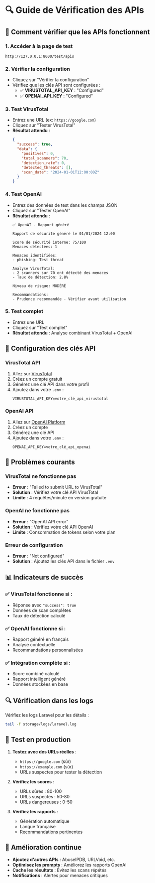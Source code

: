 # 🔍 Guide de Vérification des APIs

## 🎯 Comment vérifier que les APIs fonctionnent

### 1. **Accéder à la page de test**
```
http://127.0.0.1:8000/test/apis
```

### 2. **Vérifier la configuration**
- Cliquez sur "Vérifier la configuration"
- Vérifiez que les clés API sont configurées :
  - ✅ **VIRUSTOTAL_API_KEY** : "Configured"
  - ✅ **OPENAI_API_KEY** : "Configured"

### 3. **Test VirusTotal**
- Entrez une URL (ex: `https://google.com`)
- Cliquez sur "Tester VirusTotal"
- **Résultat attendu** :
  ```json
  {
    "success": true,
    "data": {
      "positives": 0,
      "total_scanners": 70,
      "detection_rate": 0,
      "detected_threats": [],
      "scan_date": "2024-01-01T12:00:00Z"
    }
  }
  ```

### 4. **Test OpenAI**
- Entrez des données de test dans les champs JSON
- Cliquez sur "Tester OpenAI"
- **Résultat attendu** :
  ```
  ✅ OpenAI - Rapport généré
  
  Rapport de sécurité généré le 01/01/2024 12:00
  
  Score de sécurité interne: 75/100
  Menaces détectées: 1
  
  Menaces identifiées:
  - phishing: Test threat
  
  Analyse VirusTotal:
  - 2 scanners sur 70 ont détecté des menaces
  - Taux de détection: 2.8%
  
  Niveau de risque: MODÉRÉ
  
  Recommandations:
  - Prudence recommandée - Vérifier avant utilisation
  ```

### 5. **Test complet**
- Entrez une URL
- Cliquez sur "Test complet"
- **Résultat attendu** : Analyse combinant VirusTotal + OpenAI

## 🔧 Configuration des clés API

### VirusTotal API
1. Allez sur [VirusTotal](https://www.virustotal.com/)
2. Créez un compte gratuit
3. Générez une clé API dans votre profil
4. Ajoutez dans votre `.env` :
   ```
   VIRUSTOTAL_API_KEY=votre_clé_api_virustotal
   ```

### OpenAI API
1. Allez sur [OpenAI Platform](https://platform.openai.com/)
2. Créez un compte
3. Générez une clé API
4. Ajoutez dans votre `.env` :
   ```
   OPENAI_API_KEY=votre_clé_api_openai
   ```

## 🚨 Problèmes courants

### VirusTotal ne fonctionne pas
- **Erreur** : "Failed to submit URL to VirusTotal"
- **Solution** : Vérifiez votre clé API VirusTotal
- **Limite** : 4 requêtes/minute en version gratuite

### OpenAI ne fonctionne pas
- **Erreur** : "OpenAI API error"
- **Solution** : Vérifiez votre clé API OpenAI
- **Limite** : Consommation de tokens selon votre plan

### Erreur de configuration
- **Erreur** : "Not configured"
- **Solution** : Ajoutez les clés API dans le fichier `.env`

## 📊 Indicateurs de succès

### ✅ VirusTotal fonctionne si :
- Réponse avec `"success": true`
- Données de scan complètes
- Taux de détection calculé

### ✅ OpenAI fonctionne si :
- Rapport généré en français
- Analyse contextuelle
- Recommandations personnalisées

### ✅ Intégration complète si :
- Score combiné calculé
- Rapport intelligent généré
- Données stockées en base

## 🔍 Vérification dans les logs

Vérifiez les logs Laravel pour les détails :
```bash
tail -f storage/logs/laravel.log
```

## 🎯 Test en production

1. **Testez avec des URLs réelles** :
   - `https://google.com` (sûr)
   - `https://example.com` (sûr)
   - URLs suspectes pour tester la détection

2. **Vérifiez les scores** :
   - URLs sûres : 80-100
   - URLs suspectes : 50-80
   - URLs dangereuses : 0-50

3. **Vérifiez les rapports** :
   - Génération automatique
   - Langue française
   - Recommandations pertinentes

## 🚀 Amélioration continue

- **Ajoutez d'autres APIs** : AbuseIPDB, URLVoid, etc.
- **Optimisez les prompts** : Améliorez les rapports OpenAI
- **Cache les résultats** : Évitez les scans répétés
- **Notifications** : Alertes pour menaces critiques 